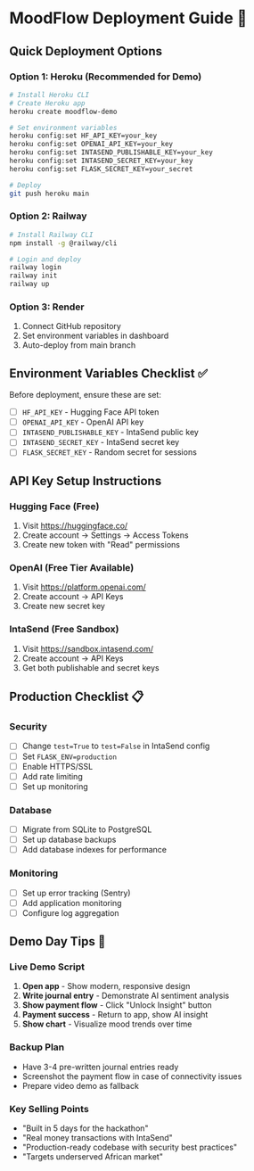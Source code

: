 # MoodFlow Deployment Guide 🚀

## Quick Deployment Options

### Option 1: Heroku (Recommended for Demo)
```bash
# Install Heroku CLI
# Create Heroku app
heroku create moodflow-demo

# Set environment variables
heroku config:set HF_API_KEY=your_key
heroku config:set OPENAI_API_KEY=your_key
heroku config:set INTASEND_PUBLISHABLE_KEY=your_key
heroku config:set INTASEND_SECRET_KEY=your_key
heroku config:set FLASK_SECRET_KEY=your_secret

# Deploy
git push heroku main
```

### Option 2: Railway
```bash
# Install Railway CLI
npm install -g @railway/cli

# Login and deploy
railway login
railway init
railway up
```

### Option 3: Render
1. Connect GitHub repository
2. Set environment variables in dashboard
3. Auto-deploy from main branch

## Environment Variables Checklist ✅

Before deployment, ensure these are set:
- [ ] `HF_API_KEY` - Hugging Face API token
- [ ] `OPENAI_API_KEY` - OpenAI API key
- [ ] `INTASEND_PUBLISHABLE_KEY` - IntaSend public key
- [ ] `INTASEND_SECRET_KEY` - IntaSend secret key
- [ ] `FLASK_SECRET_KEY` - Random secret for sessions

## API Key Setup Instructions

### Hugging Face (Free)
1. Visit https://huggingface.co/
2. Create account → Settings → Access Tokens
3. Create new token with "Read" permissions

### OpenAI (Free Tier Available)
1. Visit https://platform.openai.com/
2. Create account → API Keys
3. Create new secret key

### IntaSend (Free Sandbox)
1. Visit https://sandbox.intasend.com/
2. Create account → API Keys
3. Get both publishable and secret keys

## Production Checklist 📋

### Security
- [ ] Change `test=True` to `test=False` in IntaSend config
- [ ] Set `FLASK_ENV=production`
- [ ] Enable HTTPS/SSL
- [ ] Add rate limiting
- [ ] Set up monitoring

### Database
- [ ] Migrate from SQLite to PostgreSQL
- [ ] Set up database backups
- [ ] Add database indexes for performance

### Monitoring
- [ ] Set up error tracking (Sentry)
- [ ] Add application monitoring
- [ ] Configure log aggregation

## Demo Day Tips 🎯

### Live Demo Script
1. **Open app** - Show modern, responsive design
2. **Write journal entry** - Demonstrate AI sentiment analysis
3. **Show payment flow** - Click "Unlock Insight" button
4. **Payment success** - Return to app, show AI insight
5. **Show chart** - Visualize mood trends over time

### Backup Plan
- Have 3-4 pre-written journal entries ready
- Screenshot the payment flow in case of connectivity issues
- Prepare video demo as fallback

### Key Selling Points
- "Built in 5 days for the hackathon"
- "Real money transactions with IntaSend"
- "Production-ready codebase with security best practices"
- "Targets underserved African market"

